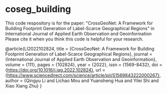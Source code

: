 # coseg_building
This code respository is for the paper: "CrossGeoNet: A Framework for Building Footprint Generation of Label-Scarce Geographical Regions" in International Journal of Applied Earth Observation and Geoinformation
Please cite it when you think this code is helpful for your research.

@article{LI2022102824,
title = {CrossGeoNet: A Framework for Building Footprint Generation of Label-Scarce Geographical Regions},
journal = {International Journal of Applied Earth Observation and Geoinformation},
volume = {111},
pages = {102824},
year = {2022},
issn = {1569-8432},
doi = {https://doi.org/10.1016/j.jag.2022.102824},
url = {https://www.sciencedirect.com/science/article/pii/S1569843222000267},
author = {Qingyu Li and Lichao Mou and Yuansheng Hua and Yilei Shi and Xiao Xiang Zhu}
}
